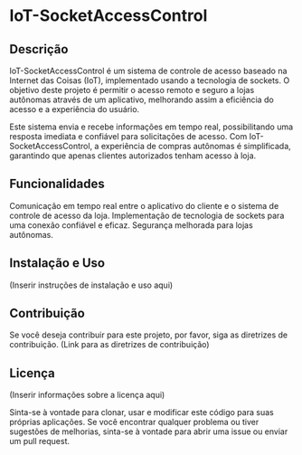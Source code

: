 
# IoT-SocketAccessControl
## Descrição
IoT-SocketAccessControl é um sistema de controle de acesso baseado na Internet das Coisas (IoT), implementado usando a tecnologia de sockets. O objetivo deste projeto é permitir o acesso remoto e seguro a lojas autônomas através de um aplicativo, melhorando assim a eficiência do acesso e a experiência do usuário.

Este sistema envia e recebe informações em tempo real, possibilitando uma resposta imediata e confiável para solicitações de acesso. Com IoT-SocketAccessControl, a experiência de compras autônomas é simplificada, garantindo que apenas clientes autorizados tenham acesso à loja.

## Funcionalidades
Comunicação em tempo real entre o aplicativo do cliente e o sistema de controle de acesso da loja.
Implementação de tecnologia de sockets para uma conexão confiável e eficaz.
Segurança melhorada para lojas autônomas.

## Instalação e Uso
(Inserir instruções de instalação e uso aqui)

## Contribuição
Se você deseja contribuir para este projeto, por favor, siga as diretrizes de contribuição. (Link para as diretrizes de contribuição)

## Licença
(Inserir informações sobre a licença aqui)

Sinta-se à vontade para clonar, usar e modificar este código para suas próprias aplicações. Se você encontrar qualquer problema ou tiver sugestões de melhorias, sinta-se à vontade para abrir uma issue ou enviar um pull request.